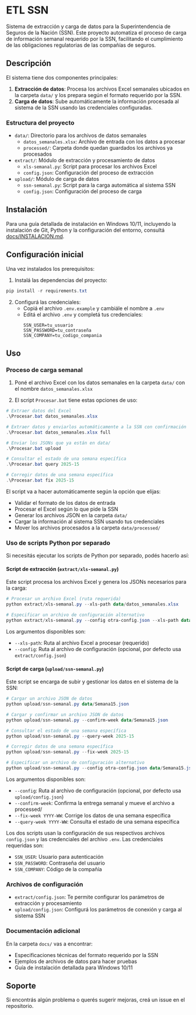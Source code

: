 # ETL SSN

Sistema de extracción y carga de datos para la Superintendencia de Seguros de la Nación (SSN). Este proyecto automatiza el proceso de carga de información semanal requerido por la SSN, facilitando el cumplimiento de las obligaciones regulatorias de las compañías de seguros.

## Descripción

El sistema tiene dos componentes principales:

1. **Extracción de datos**: Procesa los archivos Excel semanales ubicados en la carpeta `data/` y los prepara según el formato requerido por la SSN.
2. **Carga de datos**: Sube automáticamente la información procesada al sistema de la SSN usando las credenciales configuradas.

### Estructura del proyecto

- `data/`: Directorio para los archivos de datos semanales
  - `datos_semanales.xlsx`: Archivo de entrada con los datos a procesar
  - `processed/`: Carpeta donde quedan guardados los archivos ya procesados
- `extract/`: Módulo de extracción y procesamiento de datos
  - `xls-semanal.py`: Script para procesar los archivos Excel
  - `config.json`: Configuración del proceso de extracción
- `upload/`: Módulo de carga de datos
  - `ssn-semanal.py`: Script para la carga automática al sistema SSN
  - `config.json`: Configuración del proceso de carga

## Instalación

Para una guía detallada de instalación en Windows 10/11, incluyendo la instalación de Git, Python y la configuración del entorno, consultá [docs/INSTALACION.md](docs/INSTALACION.md).

## Configuración inicial

Una vez instalados los prerequisitos:

1. Instalá las dependencias del proyecto:
```powershell
pip install -r requirements.txt
```

2. Configurá las credenciales:
   - Copiá el archivo `.env.example` y cambiále el nombre a `.env`
   - Editá el archivo `.env` y completá tus credenciales:
     ```
     SSN_USER=tu_usuario
     SSN_PASSWORD=tu_contraseña
     SSN_COMPANY=tu_codigo_compania
     ```

## Uso

### Proceso de carga semanal

1. Poné el archivo Excel con los datos semanales en la carpeta `data/` con el nombre `datos_semanales.xlsx`

2. El script `Procesar.bat` tiene estas opciones de uso:

```powershell
# Extraer datos del Excel
.\Procesar.bat datos_semanales.xlsx

# Extraer datos y enviarlos automáticamente a la SSN con confirmación
.\Procesar.bat datos_semanales.xlsx full

# Enviar los JSONs que ya están en data/
.\Procesar.bat upload

# Consultar el estado de una semana específica
.\Procesar.bat query 2025-15

# Corregir datos de una semana específica
.\Procesar.bat fix 2025-15
```

El script va a hacer automáticamente según la opción que elijas:
- Validar el formato de los datos de entrada
- Procesar el Excel según lo que pide la SSN
- Generar los archivos JSON en la carpeta `data/`
- Cargar la información al sistema SSN usando tus credenciales
- Mover los archivos procesados a la carpeta `data/processed/`

### Uso de scripts Python por separado

Si necesitás ejecutar los scripts de Python por separado, podés hacerlo así:

#### Script de extracción (`extract/xls-semanal.py`)

Este script procesa los archivos Excel y genera los JSONs necesarios para la carga:

```powershell
# Procesar un archivo Excel (ruta requerida)
python extract/xls-semanal.py --xls-path data/datos_semanales.xlsx

# Especificar un archivo de configuración alternativo
python extract/xls-semanal.py --config otra-config.json --xls-path data/datos_semanales.xlsx
```

Los argumentos disponibles son:
- `--xls-path`: Ruta al archivo Excel a procesar (requerido)
- `--config`: Ruta al archivo de configuración (opcional, por defecto usa `extract/config.json`)

#### Script de carga (`upload/ssn-semanal.py`)

Este script se encarga de subir y gestionar los datos en el sistema de la SSN:

```powershell
# Cargar un archivo JSON de datos
python upload/ssn-semanal.py data/Semana15.json

# Cargar y confirmar un archivo JSON de datos
python upload/ssn-semanal.py --confirm-week data/Semana15.json

# Consultar el estado de una semana específica
python upload/ssn-semanal.py --query-week 2025-15

# Corregir datos de una semana específica
python upload/ssn-semanal.py --fix-week 2025-15

# Especificar un archivo de configuración alternativo
python upload/ssn-semanal.py --config otra-config.json data/Semana15.json
```

Los argumentos disponibles son:
- `--config`: Ruta al archivo de configuración (opcional, por defecto usa `upload/config.json`)
- `--confirm-week`: Confirma la entrega semanal y mueve el archivo a processed/
- `--fix-week YYYY-WW`: Corrige los datos de una semana específica
- `--query-week YYYY-WW`: Consulta el estado de una semana específica

Los dos scripts usan la configuración de sus respectivos archivos `config.json` y las credenciales del archivo `.env`. Las credenciales requeridas son:
- `SSN_USER`: Usuario para autenticación
- `SSN_PASSWORD`: Contraseña del usuario
- `SSN_COMPANY`: Código de la compañía

### Archivos de configuración

- `extract/config.json`: Te permite configurar los parámetros de extracción y procesamiento
- `upload/config.json`: Configurá los parámetros de conexión y carga al sistema SSN

### Documentación adicional

En la carpeta `docs/` vas a encontrar:
- Especificaciones técnicas del formato requerido por la SSN
- Ejemplos de archivos de datos para hacer pruebas
- Guía de instalación detallada para Windows 10/11

## Soporte

Si encontrás algún problema o querés sugerir mejoras, creá un issue en el repositorio.
